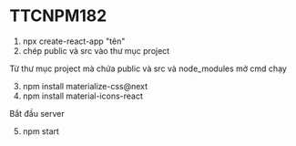 # TTCNPM182

1. npx create-react-app "tên"
2. chép public và src vào thư mục project

Từ thư mục project mà chứa public và src và node_modules mở cmd chạy

3. npm install materialize-css@next
4. npm install material-icons-react

Bắt đầu server

5. npm start
